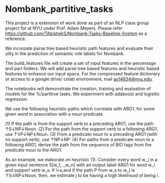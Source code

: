 # Nombank_partitive_tasks

This project is a extension of work done as part of an  NLP class group project for at NYU under Prof. Adam Meyers. 
Please refer https://github.com/TAbishekS/Nombank-Tasks-Baseline-System as a reference. 

We incorpate parse tree based heuristic path features and evaluate their ulity in the prediction of semantic role labels for Nombank.

The build_features file will create a set of input features in the percentage and part folders. We will add parse tree based features and heuristic based features to enhance our input space. 
For the compressed feature dictionary or access to a google drive/ colab environment, mail as14634@nyu.edu. 

The notebooks will demonstrate the creation, training and evaluation of models for the %/partitive tasks. We experiment with adaboost and logisitic regression.    

We use the following heuristic paths which correlate with ARG1, for some given word in association with a noun predicate. 

(1) If the path is from the support verb to a preceding ARG1, use the path ↑S↓NP↓Noun.
(2) For the path from the support verb to a following ARG1, use ↑VP↓NP↓Noun.
(3) From a predicate noun to a preceding ARG1 (with no support verb), use ↑NP↓NP.
(4) For paths from a predicate noun to a following ARG1, derive the path from the sequence of BIO tags from the predicate noun to the ARG1.

As an example, we elaborate on heuristic (1).
Consider every word w_j in a given input sentence S[w_1,..,w_n] with an output label ARG1 for word w_i and support verb w_s.  If i<s,and if the path P from w_s to w_j is ↑S↓NP↓Noun, then, we estimate j to be having a high likelihood of being i.    
